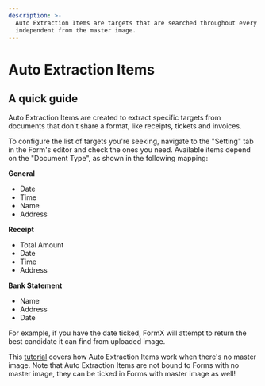 ```yaml
---
description: >-
  Auto Extraction Items are targets that are searched throughout every document,
  independent from the master image.
---
```


# Auto Extraction Items

## A quick guide

Auto Extraction Items are created to extract specific targets from documents that don't share a format, like receipts, tickets and invoices.&#x20;

To configure the list of targets you're seeking, navigate to the "Setting" tab in the Form's editor and check the ones you need. Available items depend on the "Document Type", as shown in the following mapping:

**General**

* Date
* Time
* Name
* Address

**Receipt**

* Total Amount
* Date
* Time
* Address

**Bank Statement**

* Name
* Address
* Date

For example, if you have the date ticked, FormX will attempt to return the best candidate it can find from uploaded image.

This [tutorial](../get-started/set-up-a-form-without-master-image.md) covers how Auto Extraction Items work when there's no master image. Note that Auto Extraction Items are not bound to Forms with no master image, they can be ticked in Forms with master image as well!

